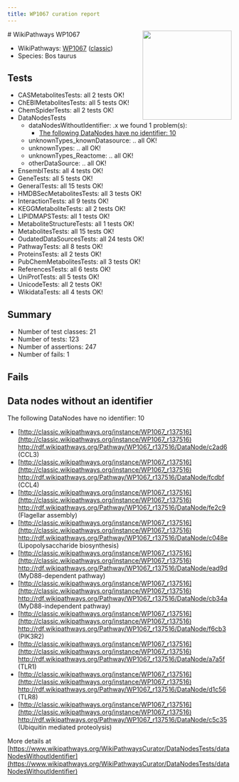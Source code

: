 ```yaml
---
title: WP1067 curation report
---
```


<img style="float: right; width: 200px" src="https://upload.wikimedia.org/wikipedia/commons/thumb/8/83/Wplogo_with_text_500.png/640px-Wplogo_with_text_500.png" />
# WikiPathways WP1067

* WikiPathways: [WP1067](https://wikipathways.org/pathways/WP1067) ([classic](https://classic.wikipathways.org/instance/WP1067))
* Species: Bos taurus
## Tests
* CASMetabolitesTests: all 2 tests OK!
* ChEBIMetabolitesTests: all 5 tests OK!
* ChemSpiderTests: all 2 tests OK!
* DataNodesTests
    * dataNodesWithoutIdentifier: .x we found 1 problem(s):
        * [The following DataNodes have no identifier: 10](#8792c490)
    * unknownTypes_knownDatasource: .. all OK!
    * unknownTypes: .. all OK!
    * unknownTypes_Reactome: .. all OK!
    * otherDataSource: .. all OK!
* EnsemblTests: all 4 tests OK!
* GeneTests: all 5 tests OK!
* GeneralTests: all 15 tests OK!
* HMDBSecMetabolitesTests: all 3 tests OK!
* InteractionTests: all 9 tests OK!
* KEGGMetaboliteTests: all 2 tests OK!
* LIPIDMAPSTests: all 1 tests OK!
* MetaboliteStructureTests: all 1 tests OK!
* MetabolitesTests: all 15 tests OK!
* OudatedDataSourcesTests: all 24 tests OK!
* PathwayTests: all 8 tests OK!
* ProteinsTests: all 2 tests OK!
* PubChemMetabolitesTests: all 3 tests OK!
* ReferencesTests: all 6 tests OK!
* UniProtTests: all 5 tests OK!
* UnicodeTests: all 2 tests OK!
* WikidataTests: all 4 tests OK!


## Summary

* Number of test classes: 21
* Number of tests: 123
* Number of assertions: 247
* Number of fails: 1

## Fails

<a name="8792c490" />

## Data nodes without an identifier

The following DataNodes have no identifier: 10

* [http://classic.wikipathways.org/instance/WP1067_r137516](http://classic.wikipathways.org/instance/WP1067_r137516) http://rdf.wikipathways.org/Pathway/WP1067_r137516/DataNode/c2ad6 (CCL3)
* [http://classic.wikipathways.org/instance/WP1067_r137516](http://classic.wikipathways.org/instance/WP1067_r137516) http://rdf.wikipathways.org/Pathway/WP1067_r137516/DataNode/fcdbf (CCL4)
* [http://classic.wikipathways.org/instance/WP1067_r137516](http://classic.wikipathways.org/instance/WP1067_r137516) http://rdf.wikipathways.org/Pathway/WP1067_r137516/DataNode/fe2c9 (Flagellar assembly)
* [http://classic.wikipathways.org/instance/WP1067_r137516](http://classic.wikipathways.org/instance/WP1067_r137516) http://rdf.wikipathways.org/Pathway/WP1067_r137516/DataNode/c048e (Lipopolysaccharide
biosynthesis)
* [http://classic.wikipathways.org/instance/WP1067_r137516](http://classic.wikipathways.org/instance/WP1067_r137516) http://rdf.wikipathways.org/Pathway/WP1067_r137516/DataNode/ead9d (MyD88-dependent pathway)
* [http://classic.wikipathways.org/instance/WP1067_r137516](http://classic.wikipathways.org/instance/WP1067_r137516) http://rdf.wikipathways.org/Pathway/WP1067_r137516/DataNode/cb34a (MyD88-independent pathway)
* [http://classic.wikipathways.org/instance/WP1067_r137516](http://classic.wikipathways.org/instance/WP1067_r137516) http://rdf.wikipathways.org/Pathway/WP1067_r137516/DataNode/f6cb3 (PIK3R2)
* [http://classic.wikipathways.org/instance/WP1067_r137516](http://classic.wikipathways.org/instance/WP1067_r137516) http://rdf.wikipathways.org/Pathway/WP1067_r137516/DataNode/a7a5f (TLR1)
* [http://classic.wikipathways.org/instance/WP1067_r137516](http://classic.wikipathways.org/instance/WP1067_r137516) http://rdf.wikipathways.org/Pathway/WP1067_r137516/DataNode/d1c56 (TLR8)
* [http://classic.wikipathways.org/instance/WP1067_r137516](http://classic.wikipathways.org/instance/WP1067_r137516) http://rdf.wikipathways.org/Pathway/WP1067_r137516/DataNode/c5c35 (Ubiquitin mediated proteolysis)


More details at [https://www.wikipathways.org/WikiPathwaysCurator/DataNodesTests/dataNodesWithoutIdentifier](https://www.wikipathways.org/WikiPathwaysCurator/DataNodesTests/dataNodesWithoutIdentifier)

